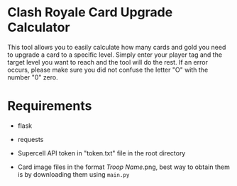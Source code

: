 # Clash Royale Card Upgrade Calculator

This tool allows you to easily calculate how many cards and gold you need to upgrade a card to a specific level.
Simply enter your player tag and the target level you want to reach and the tool will do the rest.
If an error occurs, please make sure you did not confuse the letter "O" with the number "0" zero.

# Requirements
- flask
- requests

- Supercell API token in "token.txt" file in the root directory
- Card image files in the format *Troop Name*.png, best way to obtain them is by downloading them using `main.py`